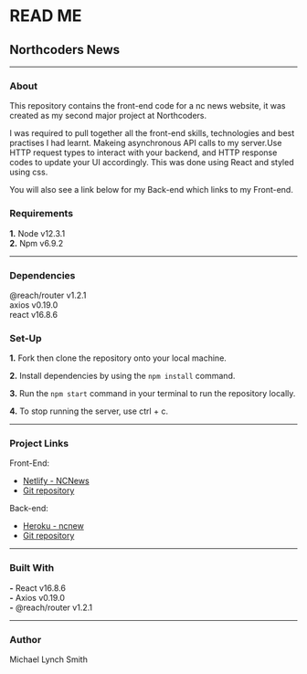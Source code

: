 
# **READ ME**

## **Northcoders News**

---

### **About**

This repository contains the front-end code for a nc news website, it was created as my second major project at Northcoders.

I was required to pull together all the front-end skills, technologies and best practises I had learnt.
Makeing asynchronous API calls to my server.Use HTTP request types to interact with your backend, and HTTP response codes to update your UI accordingly. This was done using React and styled using css. 

You will also see a link below for my Back-end which links to my Front-end.

### **Requirements**

**1.** Node v12.3.1<br/>
**2.** Npm v6.9.2<br/>

---
 ### **Dependencies**
 
@reach/router v1.2.1 <br/>
axios v0.19.0<br/>
react v16.8.6<br/>


### **Set-Up**

**1.** Fork then clone the repository onto your local machine.

**2.** Install dependencies by using the `npm install` command.

**3.** Run the `npm start` command in your terminal to run the repository locally.

**4.** To stop running the server, use ctrl + c.

---

### **Project Links**

Front-End:

- [Netlify - NCNews](https://ncnewsfend-michaells.netlify.com/)
- [Git repository](https://github.com/MIchael8384-1/ncnews-FEND)

Back-end:

- [Heroku - ncnew ](https://backend-ncnews.herokuapp.com/api)
- [Git repository](https://github.com/MIchael8384-1/nc_news)

---

### **Built With**

**-** React v16.8.6<br/>
**-** Axios v0.19.0<br/>
**-** @reach/router v1.2.1<br/>

---

### **Author**

Michael Lynch Smith
